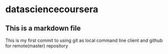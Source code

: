 datasciencecoursera
===================
## This is a markdown file
This is my first commit to using git as local command line client and github for remote(master) repository

